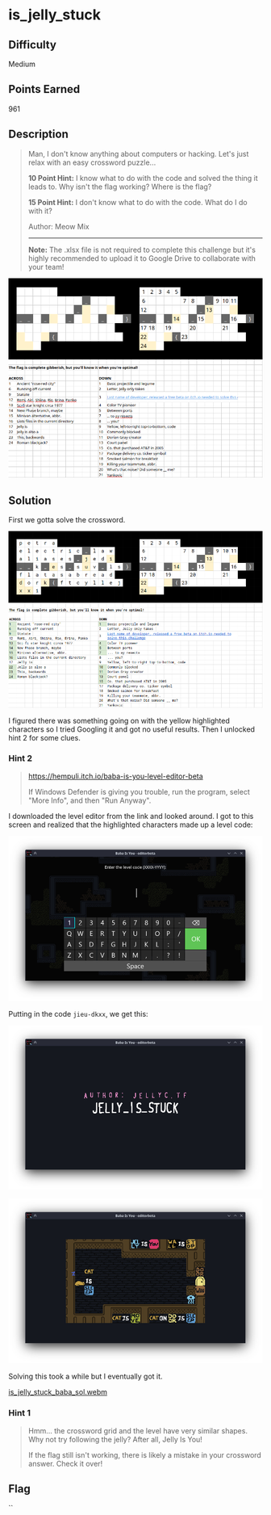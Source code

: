 # is_jelly_stuck

## Difficulty

Medium

## Points Earned 

961

## Description

> Man, I don't know anything about computers or hacking. Let's just relax with an easy crossword puzzle...
>
> **10 Point Hint:** I know what to do with the code and solved the thing it leads to. Why isn't the flag working? Where is the flag?
> 
> **15 Point Hint:** I don't know what to do with the code. What do I do with it?
>
> Author: Meow Mix
>
> ---
>
> **Note:** The .xlsx file is not required to complete this challenge but it's highly recommended to upload it to Google Drive to collaborate with your team!

![is_jelly_stuck crossword](./images/is_jelly_stuck.png "is_jelly_stuck crossword")

## Solution

First we gotta solve the crossword.

![is_jelly_stuck crossword solved](./images/is_jelly_stuck_crossword_sol.png "is_jelly_stuck crossword solved")

I figured there was something going on with the yellow highlighted characters so I tried Googling it and got no useful results. Then I unlocked hint 2 for some clues.

### Hint 2

> https://hempuli.itch.io/baba-is-you-level-editor-beta
>
> If Windows Defender is giving you trouble, run the program, select "More Info", and then "Run Anyway".


I downloaded the level editor from the link and looked around. I got to this screen and realized that the highlighted characters made up a level code:

![is_jelly_stuck baba level editor](./images/is_jelly_stuck_baba_code.png "is_jelly_stuck baba level editor")

Putting in the code `jieu-dkxx`, we get this:

![is_jelly_stuck baba level intro](./images/is_jelly_stuck_baba_intro.png "is_jelly_stuck baba level nintro")

![is_jelly_stuck baba level](./images/is_jelly_stuck_baba_level.png "is_jelly_stuck baba level")

Solving this took a while but I eventually got it.

[is_jelly_stuck_baba_sol.webm](https://github.com/OtherAndrew/jellyCTF-writeups/assets/103388958/abcaa3ee-6d3c-46af-9bbd-5a6b629b111f)

### Hint 1

> Hmm... the crossword grid and the level have very similar shapes. Why not try following the jelly? After all, Jelly Is You!
>
> If the flag still isn't working, there is likely a mistake in your crossword answer. Check it over!


## Flag

``
